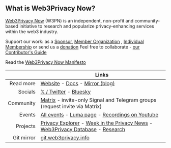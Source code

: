 ## What is Web3Privacy Now?

[Web3Privacy Now](https://web3privacy.info) (W3PN) is an independent, non-profit and community-based initiative to research and popularize privacy-enhancing services within the web3 industry. 

Support our work: as a [Sponsor](https://docs.web3privacy.info/get-involved/index), [Member Organization](https://docs.web3privacy.info/get-involved/org-benefits/) , [Individual Membership](https://docs.web3privacy.info/get-involved/personal-benefits/) or send us a [donation](https://docs.web3privacy.info/get-involved/donate/)
Feel free to collaborate - [our Contributor's Guide](https://docs.web3privacy.info/contributors/index)

Read the [Web3Privacy Now Manifesto](https://docs.web3privacy.info/about-us/manifesto/)

| | Links |
| ---: | --- |
| Read more | [Website](http://web3privacy.info) - [Docs](https://docs.web3privacy.info) - [Mirror (blog)](https://mirror.xyz/0x0f1F3DAf416B74DB3DE55Eb4D7513a80F4841073) |
| Socials | [𝕏 / Twitter](http://twitter.com/web3privacy) - [Bluesky](https://bsky.app/profile/web3privacy.info) |
| Community | [Matrix](https://matrix.to/#/#web3privacy:gwei.cz) - invite-only Signal and Telegram groups (request invite via Matrix) |
| Events | [All events](https://web3privacy.info/events) - [Luma page](https://lu.ma/web3privacy) - [Recordings on Youtube](https://youtube.com/@Web3PrivacyNow) |
| Projects | [Privacy Explorer](https://explorer.web3privacy.info) - [Week in the Privacy News](https://news.web3privacy.info) - [Web3Privacy Database](https://github.com/web3privacy/web3privacy) - [Research](https://web3privacy.info/research)|
| Git mirror | [git.web3privacy.info](https://git.web3privacy.info) |
